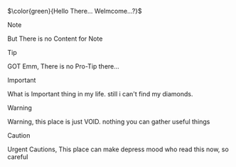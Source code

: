 $\color{green}{Hello There... Welmcome...?}$
> [!NOTE]
> But There is no Content for Note

> [!TIP]
> GOT Emm, There is no Pro-Tip there...

> [!IMPORTANT]
> What is Important thing in my life. still i can't find my diamonds.

> [!WARNING]
> Warning, this place is just VOID. nothing you can gather useful things

> [!CAUTION]
> Urgent Cautions, This place can make depress mood who read this now, so careful
